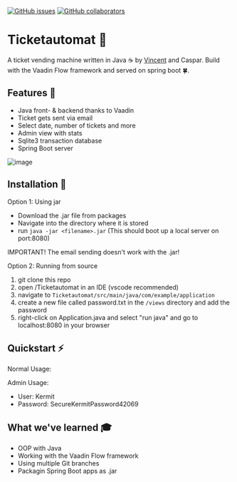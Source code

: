 [![GitHub issues](https://img.shields.io/github/issues/CasCodes/Ticketautomat)](https://github.com/CasCodes/Ticketautomat/issues)
[![GitHub collaborators](https://img.shields.io/badge/collaborators-VinceDerPrince-orange)](https://github.com/VinceDerPrince)

# Ticketautomat 🎫

A ticket vending machine written in Java ☕ by [Vincent](https://github.com/VinceDerPrince) and Caspar.
Build with the Vaadin Flow framework and served on spring boot 🍀.


## Features 🐛
- Java front- & backend thanks to Vaadin
- Ticket gets sent via email
- Select date, number of tickets and more
- Admin view with stats
- Sqlite3 transaction database
- Spring Boot server

![image](https://user-images.githubusercontent.com/64489325/151784424-3752fba5-8f42-41d2-bca8-68873f02a474.png)


## Installation 💾

Option 1: Using jar
- Download the .jar file from packages
- Navigate into the directory where it is stored
- run `java -jar <filename>.jar` (This should boot up a local server on port:8080) 

IMPORTANT! The email sending doesn't work with the .jar!

Option 2: Running from source
  1. git clone this repo
  2. open /Ticketautomat in an IDE (vscode recommended)
  3. navigate to `Ticketautomat/src/main/java/com/example/application`
  4. create a new file called password.txt in the `/views` directory and add the password
  5. right-click on Application.java and select "run java" and go to localhost:8080 in your browser

## Quickstart :zap:

Normal Usage:

Admin Usage:
- User: Kermit
- Password: SecureKermitPassword42069

## What we've learned 🎓
- OOP with Java
- Working with the Vaadin Flow framework
- Using multiple Git branches
- Packagin Spring Boot apps as .jar
